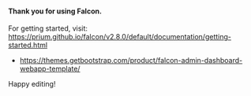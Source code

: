 #### Thank you for using Falcon.

For getting started, visit: https://prium.github.io/falcon/v2.8.0/default/documentation/getting-started.html
- https://themes.getbootstrap.com/product/falcon-admin-dashboard-webapp-template/

Happy editing!
